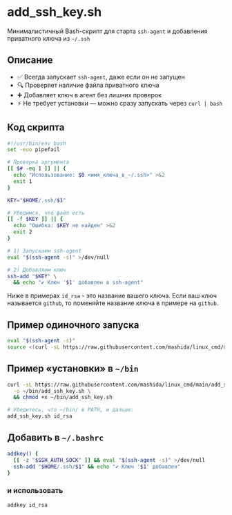 # add_ssh_key.sh

Минималистичный Bash-скрипт для старта `ssh-agent` и добавления приватного ключа из `~/.ssh`

## Описание
- ✅ Всегда запускает `ssh-agent`, даже если он не запущен  
- 🔍 Проверяет наличие файла приватного ключа  
- ➕ Добавляет ключ в агент без лишних проверок  
- ⚡️ Не требует установки — можно сразу запускать через `curl | bash`

## Код скрипта
```bash
#!/usr/bin/env bash
set -euo pipefail

# Проверка аргумента
[[ $# -eq 1 ]] || {
  echo "Использование: $0 <имя_ключа_в_~/.ssh>" >&2
  exit 1
}

KEY="$HOME/.ssh/$1"

# Убедимся, что файл есть
[[ -f $KEY ]] || {
  echo "Ошибка: $KEY не найден" >&2
  exit 2
}

# 1) Запускаем ssh-agent
eval "$(ssh-agent -s)" >/dev/null

# 2) Добавляем ключ
ssh-add "$KEY" \
  && echo "✔ Ключ '$1' добавлен в ssh-agent"
```
Ниже в примерах `id_rsa` - это название вашего ключа. Если ваш ключ называется `github`, то поменяйте название ключа в примере на `github`.

## Пример одиночного запуска
```bash
eval "$(ssh-agent -s)"
source <(curl -sL https://raw.githubusercontent.com/mashida/linux_cmd/main/add_ssh_key.sh) id_rsa
```

## Пример «установки» в `~/bin`
```bash
curl -sL https://raw.githubusercontent.com/mashida/linux_cmd/main/add_ssh_key.sh \
  -o ~/bin/add_ssh_key.sh \
  && chmod +x ~/bin/add_ssh_key.sh

# Убедитесь, что ~/bin/ в PATH, и дальше:
add_ssh_key.sh id_rsa
```

## Добавить в `~/.bashrc`
```bash
addkey() {
  [[ -z "$SSH_AUTH_SOCK" ]] && eval "$(ssh-agent -s)" >/dev/null
  ssh-add "$HOME/.ssh/$1" && echo "✔ Ключ '$1' добавлен"
}
```

### и использовать 
```bash
addkey id_rsa
```
